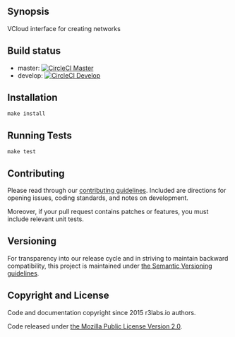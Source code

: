 ## Synopsis

VCloud interface for creating networks

## Build status

* master:  [![CircleCI Master](https://circleci.com/gh/ErnestIO/network-deleter-vcloud-connector/tree/master.svg?style=svg)](https://circleci.com/gh/ErnestIO/network-deleter-vcloud-connector/tree/master)
* develop: [![CircleCI Develop](https://circleci.com/gh/ErnestIO/network-deleter-vcloud-connector/tree/develop.svg?style=svg)](https://circleci.com/gh/ErnestIO/network-deleter-vcloud-connector/tree/develop)

## Installation

```
make install
```

## Running Tests

```
make test
```

## Contributing

Please read through our
[contributing guidelines](CONTRIBUTING.md).
Included are directions for opening issues, coding standards, and notes on
development.

Moreover, if your pull request contains patches or features, you must include
relevant unit tests.

## Versioning

For transparency into our release cycle and in striving to maintain backward
compatibility, this project is maintained under [the Semantic Versioning guidelines](http://semver.org/).

## Copyright and License

Code and documentation copyright since 2015 r3labs.io authors.

Code released under
[the Mozilla Public License Version 2.0](LICENSE).

